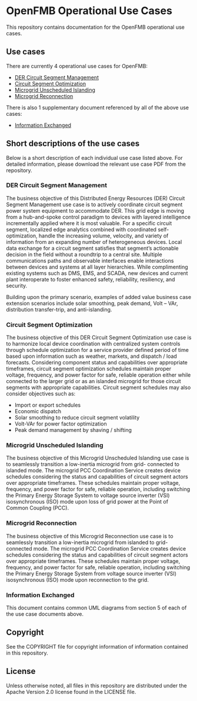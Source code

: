 # **OpenFMB Operational Use Cases**

This repository contains documentation for the OpenFMB operational use cases.

## Use cases

There are currently 4 operational use cases for OpenFMB:

* [DER Circuit Segment Management][1]
* [Circuit Segment Optimization][2]
* [Microgrid Unscheduled Islanding][3]
* [Microgrid Reconnection][4]

There is also 1 supplementary document referenced by all of the above use cases:

* [Information Exchanged][5]

[1]: https://gitlab.com/openfmb/use-cases/ops/blob/master/OpenFMBUseCases-DERCircuitSegmentManagement.pdf
[2]: https://gitlab.com/openfmb/use-cases/ops/blob/master/OpenFMBUseCases-CircuitSegmentOptimization.pdf
[3]: https://gitlab.com/openfmb/use-cases/ops/blob/master/OpenFMBUseCases-MicrogridUnscheduledIslanding.pdf
[4]: https://gitlab.com/openfmb/use-cases/ops/blob/master/OpenFMBUseCases-MicrogridReconnection.pdf
[5]: https://gitlab.com/openfmb/use-cases/ops/blob/master/OpenFMBUseCases-InformationExchanged.pdf

## Short descriptions of the use cases

Below is a short description of each individual use case listed above. For detailed information, please download the relevant use case PDF from the repository.

### **DER Circuit Segment Management**

The business objective of this Distributed Energy Resources (DER) Circuit Segment Management use case is to actively coordinate circuit segment power system
equipment to accommodate DER. This grid edge is moving from a hub-and-spoke control paradigm to devices with layered intelligence
incrementally applied where it is most valuable. For a specific circuit segment, localized edge analytics combined with coordinated self-
optimization, handle the increasing volume, velocity, and variety of information from an expanding number of heterogeneous devices. Local
data exchange for a circuit segment satisfies that segment’s actionable decision in the field without a roundtrip to a central site. Multiple
communications paths and observable interfaces enable interactions between devices and systems at all layer hierarchies. While
complimenting existing systems such as DMS, EMS, and SCADA, new devices and current plant interoperate to foster enhanced safety,
reliability, resiliency, and security.

Building upon the primary scenario, examples of added value business case extension scenarios include solar smoothing, peak demand,
Volt – VAr, distribution transfer-trip, and anti-islanding.

### **Circuit Segment Optimization**

The business objective of this DER Circuit Segment Optimization use case is to harmonize local device coordination with centralized system
controls through schedule optimization for a service provider defined period of time based upon information such as weather, markets, and
dispatch / load forecasts. Considering component status and capabilities over appropriate timeframes, circuit segment optimization
schedules maintain proper voltage, frequency, and power factor for safe, reliable operation either while connected to the larger grid or as an
islanded microgrid for those circuit segments with appropriate capabilities. Circuit segment schedules may also consider objectives such as:

* Import or export schedules
* Economic dispatch
* Solar smoothing to reduce circuit segment volatility
* Volt-VAr for power factor optimization
* Peak demand management by shaving / shifting

### **Microgrid Unscheduled Islanding**

The business objective of this Microgrid Unscheduled Islanding use case is to seamlessly transition a low-inertia microgrid from grid-
connected to islanded mode. The microgrid PCC Coordination Service creates device schedules considering the status and capabilities of
circuit segment actors over appropriate timeframes. These schedules maintain proper voltage, frequency, and power factor for safe, reliable
operation, including switching the Primary Energy Storage System to voltage source inverter (VSI) isosynchronous (ISO) mode upon loss of
grid power at the Point of Common Coupling (PCC).

### **Microgrid Reconnection**

The business objective of this Microgrid Reconnection use case is to seamlessly transition a low-inertia microgrid from islanded to grid-
connected mode. The microgrid PCC Coordination Service creates device schedules considering the status and capabilities of circuit
segment actors over appropriate timeframes. These schedules maintain proper voltage, frequency, and power factor for safe, reliable
operation, including switching the Primary Energy Storage System from voltage source inverter (VSI) isosynchronous (ISO) mode upon
reconnection to the grid.

### **Information Exchanged**

This document contains common UML diagrams from section 5 of each of the use case documents above.

## Copyright

See the COPYRIGHT file for copyright information of information contained in this repository.

## License

Unless otherwise noted, all files in this repository are distributed under the Apache Version 2.0 license found in the LICENSE file.
